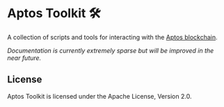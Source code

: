 # Aptos Toolkit 🛠

A collection of scripts and tools for interacting with the [Aptos blockchain](https://aptoslabs.com).

_Documentation is currently extremely sparse but will be improved in the near future._

## License

Aptos Toolkit is licensed under the Apache License, Version 2.0.
